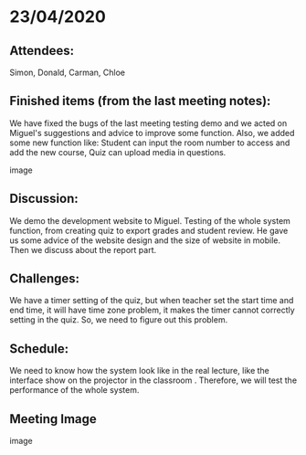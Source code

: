 # 23/04/2020
## Attendees:
Simon, Donald, Carman, Chloe

## Finished items (from the last meeting notes):
We have fixed the bugs of the last meeting testing demo and we acted on Miguel's suggestions and advice to improve some function. Also, we added some new function like: Student can input the room number to access and add the new course, Quiz can upload media in questions.



image

## Discussion:
We demo the development website to Miguel. Testing of the whole system function, from creating quiz to export grades and student review. He gave us some advice of the website design and the size of website in mobile. Then we discuss about the report part.


## Challenges:
We have a timer setting of the quiz, but when teacher set the start time and end time, it will have time zone problem, it makes the timer cannot correctly setting in the quiz. So, we need to figure out this problem.

## Schedule:
We need to know how the system look like in the real lecture, like the interface show on the projector in the classroom . Therefore, we will test the performance of the whole system. 

## Meeting Image
image


